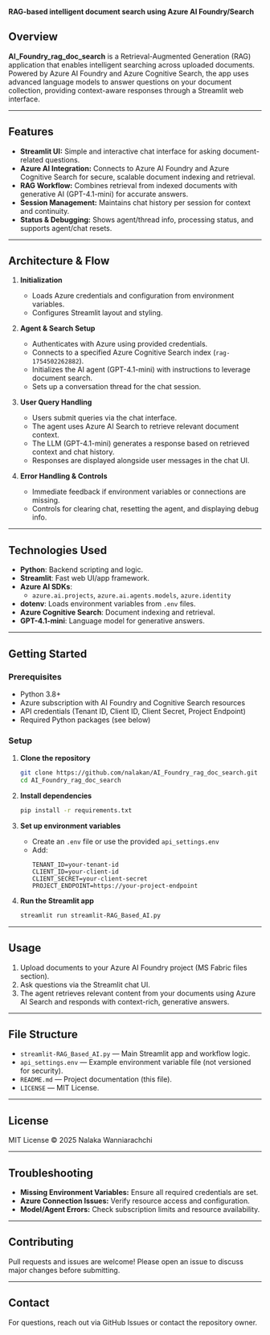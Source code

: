 **RAG-based intelligent document search using Azure AI Foundry/Search**

## Overview

**AI_Foundry_rag_doc_search** is a Retrieval-Augmented Generation (RAG) application that enables intelligent searching across uploaded documents. Powered by Azure AI Foundry and Azure Cognitive Search, the app uses advanced language models to answer questions on your document collection, providing context-aware responses through a Streamlit web interface.

---

## Features

- **Streamlit UI:** Simple and interactive chat interface for asking document-related questions.
- **Azure AI Integration:** Connects to Azure AI Foundry and Azure Cognitive Search for secure, scalable document indexing and retrieval.
- **RAG Workflow:** Combines retrieval from indexed documents with generative AI (GPT-4.1-mini) for accurate answers.
- **Session Management:** Maintains chat history per session for context and continuity.
- **Status & Debugging:** Shows agent/thread info, processing status, and supports agent/chat resets.

---

## Architecture & Flow

1. **Initialization**
   - Loads Azure credentials and configuration from environment variables.
   - Configures Streamlit layout and styling.

2. **Agent & Search Setup**
   - Authenticates with Azure using provided credentials.
   - Connects to a specified Azure Cognitive Search index (`rag-1754502262882`).
   - Initializes the AI agent (GPT-4.1-mini) with instructions to leverage document search.
   - Sets up a conversation thread for the chat session.

3. **User Query Handling**
   - Users submit queries via the chat interface.
   - The agent uses Azure AI Search to retrieve relevant document context.
   - The LLM (GPT-4.1-mini) generates a response based on retrieved context and chat history.
   - Responses are displayed alongside user messages in the chat UI.

4. **Error Handling & Controls**
   - Immediate feedback if environment variables or connections are missing.
   - Controls for clearing chat, resetting the agent, and displaying debug info.

---

## Technologies Used

- **Python**: Backend scripting and logic.
- **Streamlit**: Fast web UI/app framework.
- **Azure AI SDKs**: 
  - `azure.ai.projects`, `azure.ai.agents.models`, `azure.identity`
- **dotenv**: Loads environment variables from `.env` files.
- **Azure Cognitive Search**: Document indexing and retrieval.
- **GPT-4.1-mini**: Language model for generative answers.

---

## Getting Started

### Prerequisites

- Python 3.8+
- Azure subscription with AI Foundry and Cognitive Search resources
- API credentials (Tenant ID, Client ID, Client Secret, Project Endpoint)
- Required Python packages (see below)

### Setup

1. **Clone the repository**
   ```sh
   git clone https://github.com/nalakan/AI_Foundry_rag_doc_search.git
   cd AI_Foundry_rag_doc_search
   ```

2. **Install dependencies**
   ```sh
   pip install -r requirements.txt
   ```

3. **Set up environment variables**
   - Create an `.env` file or use the provided `api_settings.env`
   - Add:
     ```
     TENANT_ID=your-tenant-id
     CLIENT_ID=your-client-id
     CLIENT_SECRET=your-client-secret
     PROJECT_ENDPOINT=https://your-project-endpoint
     ```

4. **Run the Streamlit app**
   ```sh
   streamlit run streamlit-RAG_Based_AI.py
   ```

---

## Usage

1. Upload documents to your Azure AI Foundry project (MS Fabric files section).
2. Ask questions via the Streamlit chat UI.
3. The agent retrieves relevant content from your documents using Azure AI Search and responds with context-rich, generative answers.

---

## File Structure

- `streamlit-RAG_Based_AI.py` — Main Streamlit app and workflow logic.
- `api_settings.env` — Example environment variable file (not versioned for security).
- `README.md` — Project documentation (this file).
- `LICENSE` — MIT License.

---

## License

MIT License © 2025 Nalaka Wanniarachchi

---

## Troubleshooting

- **Missing Environment Variables:** Ensure all required credentials are set.
- **Azure Connection Issues:** Verify resource access and configuration.
- **Model/Agent Errors:** Check subscription limits and resource availability.

---

## Contributing

Pull requests and issues are welcome! Please open an issue to discuss major changes before submitting.

---

## Contact

For questions, reach out via GitHub Issues or contact the repository owner.
